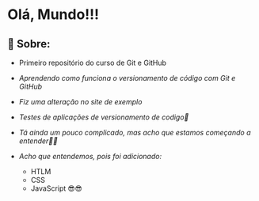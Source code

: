 # Olá, Mundo!!!
## 📝 Sobre:
- Primeiro repositório do curso de Git e GitHub

- *Aprendendo como funciona o versionamento de código com Git e GitHub*

- *Fiz uma alteração no site de exemplo*

- *Testes de aplicações de versionamento de codigo🤔*

- *Tá ainda um pouco complicado, mas acho que estamos começando a entender🥵😂*

- *Acho que entendemos, pois foi adicionado:*
    - HTLM
    - CSS
    - JavaScript 
    😎😎

